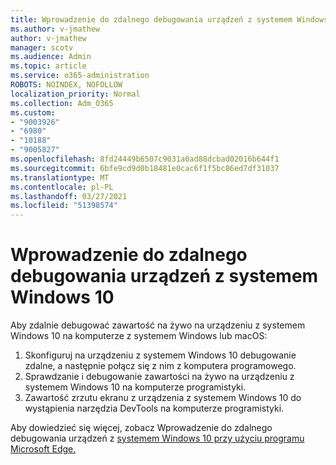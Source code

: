 ```yaml
---
title: Wprowadzenie do zdalnego debugowania urządzeń z systemem Windows 10
ms.author: v-jmathew
author: v-jmathew
manager: scotv
ms.audience: Admin
ms.topic: article
ms.service: o365-administration
ROBOTS: NOINDEX, NOFOLLOW
localization_priority: Normal
ms.collection: Adm_O365
ms.custom:
- "9003926"
- "6980"
- "10188"
- "9005827"
ms.openlocfilehash: 8fd24449b6507c9031a0ad88dcbad02016b644f1
ms.sourcegitcommit: 6bfe9cd9d0b18481e0cac6f1f5bc86ed7df31037
ms.translationtype: MT
ms.contentlocale: pl-PL
ms.lasthandoff: 03/27/2021
ms.locfileid: "51398574"
---
```

# <a name="get-started-with-remotely-debugging-windows-10-devices"></a>Wprowadzenie do zdalnego debugowania urządzeń z systemem Windows 10

Aby zdalnie debugować zawartość na żywo na urządzeniu z systemem Windows 10 na komputerze z systemem Windows lub macOS:

1. Skonfiguruj na urządzeniu z systemem Windows 10 debugowanie zdalne, a następnie połącz się z nim z komputera programowego.
2. Sprawdzanie i debugowanie zawartości na żywo na urządzeniu z systemem Windows 10 na komputerze programistyki.
3. Zawartość zrzutu ekranu z urządzenia z systemem Windows 10 do wystąpienia narzędzia DevTools na komputerze programistyki.

Aby dowiedzieć się więcej, zobacz Wprowadzenie do zdalnego debugowania urządzeń z [systemem Windows 10 przy użyciu programu Microsoft Edge.](https://go.microsoft.com/fwlink/?linkid=2142172)
